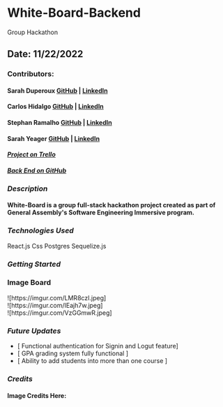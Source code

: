 # White-Board-Backend

Group Hackathon

## Date: 11/22/2022

### Contributors:

#### Sarah Duperoux [GitHub](https://github.com/SarahD03) | [LinkedIn](https://www.linkedin.com/in/sarahduperoux/)

#### Carlos Hidalgo [GitHub](https://github.com/pancholo35) | [LinkedIn](https://www.linkedin.com/in/carlos-hidalgo-linkin/)

#### Stephan Ramalho [GitHub](https://https://github.com/sramalho94) | [LinkedIn](https://www.linkedin.com/in/stephan-ramalho)

#### Sarah Yeager [GitHub](https://github.com/skyeager) | [LinkedIn](https://www.linkedin.com/in/sarahkyeager/)

#### _[Project on Trello](https://trello.com/b/JvaYjJ5e/group-hackathon-interview-prep)_

#### _[Back End on GitHub](https://github.com/sramalho94/White-Board-Backend)_

### **_*Description*_**

#### White-Board is a group full-stack hackathon project created as part of General Assembly's Software Engineering Immersive program.

### **_Technologies Used_**

React.js
Css
Postgres
Sequelize.js

### **_Getting Started_**

### **Image Board**

<figcaption></figcaption>
![https://imgur.com/LMR8czI.jpeg]

<figcaption></figcaption>
![https://imgur.com/IEajh7w.jpeg]

<figcaption></figcaption>
![https://imgur.com/VzGGmwR.jpeg]

### **_Future Updates_**

- [ Functional authentication for Signin and Logut feature]
- [ GPA grading system fully functional ]
- [ Ability to add students into more than one course ]

### **_Credits_**

#### Image Credits Here: []()
